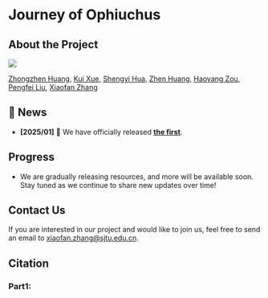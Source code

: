 # Journey of Ophiuchus


## About the Project


![](./images/)



[Zhongzhen Huang](https://scholar.google.com/citations?user=LrZdFHgAAAAJ), [Kui Xue](https://scholar.google.com.hk/citations?user=js7lIpMAAAAJ), [Shengyi Hua](https://github.com/hsymm), [Zhen Huang](https://huangzhen02.github.io), [Haoyang Zou](https://scholar.google.com/citations?user=btPmUcoAAAAJ&hl=en), [Pengfei Liu](https://plms.ai/), [Xiaofan Zhang](https://scholar.google.com/citations?user=30e95fEAAAAJ)


## 🎉 News
- **\[2025/01\]** 🚨 We have officially released [**the first**]().



## Progress

* We are gradually releasing resources, and more will be available soon. Stay tuned as we continue to share new updates over time!



## Contact Us

If you are interested in our project and would like to join us, feel free to send an email to [xiaofan.zhang@sjtu.edu.cn](mailto:xiaofan.zhang@sjtu.edu.cn).

## Citation


### Part1:

```

```
